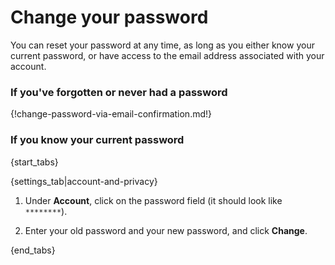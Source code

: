 # Change your password

You can reset your password at any time, as long as you either know your
current password, or have access to the email address associated with your
account.

### If you've forgotten or never had a password

{!change-password-via-email-confirmation.md!}

### If you know your current password

{start_tabs}

{settings_tab|account-and-privacy}

1. Under **Account**, click on the password field (it should look like `********`).

1. Enter your old password and your new password, and click **Change**.

{end_tabs}
